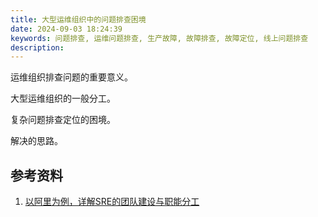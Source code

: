 ```yaml
---
title: 大型运维组织中的问题排查困境
date: 2024-09-03 18:24:39
keywords: 问题排查, 运维问题排查, 生产故障, 故障排查, 故障定位, 线上问题排查
description: 
---
```


运维组织排查问题的重要意义。

大型运维组织的一般分工。

复杂问题排查定位的困境。

解决的思路。

## 参考资料
1. [以阿里为例，详解SRE的团队建设与职能分工](https://dbaplus.cn/news-134-2930-1.html)